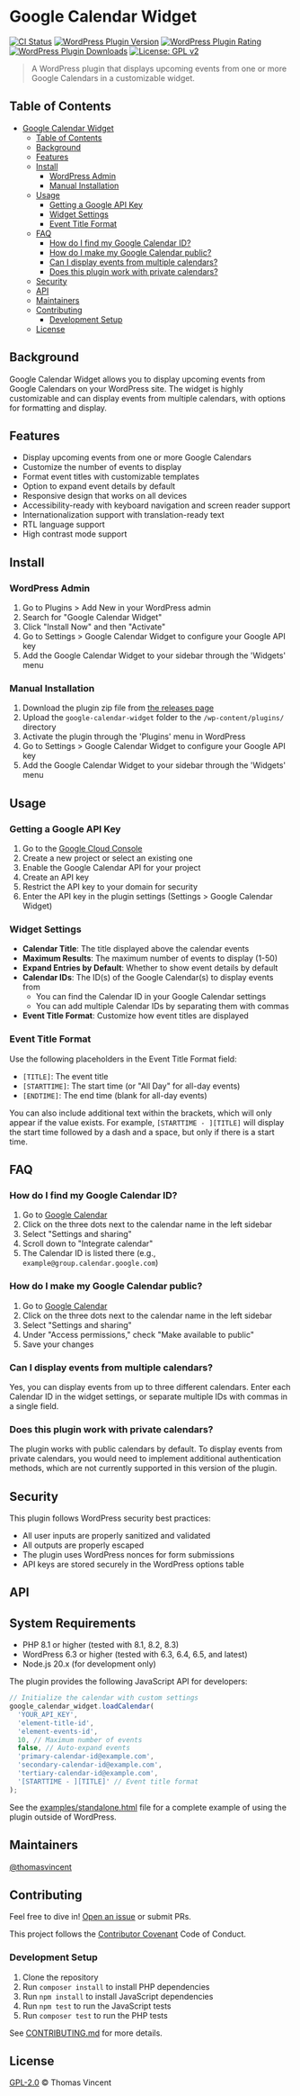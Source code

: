 # Google Calendar Widget

[![CI Status](https://github.com/thomasvincent/google-calendar-widget/workflows/CI/badge.svg)](https://github.com/thomasvincent/google-calendar-widget/actions)
[![WordPress Plugin Version](https://img.shields.io/wordpress/plugin/v/google-calendar-widget.svg)](https://wordpress.org/plugins/google-calendar-widget/)
[![WordPress Plugin Rating](https://img.shields.io/wordpress/plugin/rating/google-calendar-widget.svg)](https://wordpress.org/plugins/google-calendar-widget/)
[![WordPress Plugin Downloads](https://img.shields.io/wordpress/plugin/dt/google-calendar-widget.svg)](https://wordpress.org/plugins/google-calendar-widget/)
[![License: GPL v2](https://img.shields.io/badge/License-GPL%20v2-blue.svg)](https://www.gnu.org/licenses/old-licenses/gpl-2.0.en.html)

> A WordPress plugin that displays upcoming events from one or more Google Calendars in a customizable widget.

## Table of Contents

- [Google Calendar Widget](#google-calendar-widget)
  - [Table of Contents](#table-of-contents)
  - [Background](#background)
  - [Features](#features)
  - [Install](#install)
    - [WordPress Admin](#wordpress-admin)
    - [Manual Installation](#manual-installation)
  - [Usage](#usage)
    - [Getting a Google API Key](#getting-a-google-api-key)
    - [Widget Settings](#widget-settings)
    - [Event Title Format](#event-title-format)
  - [FAQ](#faq)
    - [How do I find my Google Calendar ID?](#how-do-i-find-my-google-calendar-id)
    - [How do I make my Google Calendar public?](#how-do-i-make-my-google-calendar-public)
    - [Can I display events from multiple calendars?](#can-i-display-events-from-multiple-calendars)
    - [Does this plugin work with private calendars?](#does-this-plugin-work-with-private-calendars)
  - [Security](#security)
  - [API](#api)
  - [Maintainers](#maintainers)
  - [Contributing](#contributing)
    - [Development Setup](#development-setup)
  - [License](#license)

## Background

Google Calendar Widget allows you to display upcoming events from Google Calendars on your WordPress site. The widget is highly customizable and can display events from multiple calendars, with options for formatting and display.

## Features

- Display upcoming events from one or more Google Calendars
- Customize the number of events to display
- Format event titles with customizable templates
- Option to expand event details by default
- Responsive design that works on all devices
- Accessibility-ready with keyboard navigation and screen reader support
- Internationalization support with translation-ready text
- RTL language support
- High contrast mode support

## Install

### WordPress Admin

1. Go to Plugins > Add New in your WordPress admin
2. Search for "Google Calendar Widget"
3. Click "Install Now" and then "Activate"
4. Go to Settings > Google Calendar Widget to configure your Google API key
5. Add the Google Calendar Widget to your sidebar through the 'Widgets' menu

### Manual Installation

1. Download the plugin zip file from [the releases page](https://github.com/thomasvincent/google-calendar-widget/releases)
2. Upload the `google-calendar-widget` folder to the `/wp-content/plugins/` directory
3. Activate the plugin through the 'Plugins' menu in WordPress
4. Go to Settings > Google Calendar Widget to configure your Google API key
5. Add the Google Calendar Widget to your sidebar through the 'Widgets' menu

## Usage

### Getting a Google API Key

1. Go to the [Google Cloud Console](https://console.developers.google.com/)
2. Create a new project or select an existing one
3. Enable the Google Calendar API for your project
4. Create an API key
5. Restrict the API key to your domain for security
6. Enter the API key in the plugin settings (Settings > Google Calendar Widget)

### Widget Settings

- **Calendar Title**: The title displayed above the calendar events
- **Maximum Results**: The maximum number of events to display (1-50)
- **Expand Entries by Default**: Whether to show event details by default
- **Calendar IDs**: The ID(s) of the Google Calendar(s) to display events from
  - You can find the Calendar ID in your Google Calendar settings
  - You can add multiple Calendar IDs by separating them with commas
- **Event Title Format**: Customize how event titles are displayed

### Event Title Format

Use the following placeholders in the Event Title Format field:

- `[TITLE]`: The event title
- `[STARTTIME]`: The start time (or "All Day" for all-day events)
- `[ENDTIME]`: The end time (blank for all-day events)

You can also include additional text within the brackets, which will only appear if the value exists. For example, `[STARTTIME - ][TITLE]` will display the start time followed by a dash and a space, but only if there is a start time.

## FAQ

### How do I find my Google Calendar ID?

1. Go to [Google Calendar](https://calendar.google.com/)
2. Click on the three dots next to the calendar name in the left sidebar
3. Select "Settings and sharing"
4. Scroll down to "Integrate calendar"
5. The Calendar ID is listed there (e.g., `example@group.calendar.google.com`)

### How do I make my Google Calendar public?

1. Go to [Google Calendar](https://calendar.google.com/)
2. Click on the three dots next to the calendar name in the left sidebar
3. Select "Settings and sharing"
4. Under "Access permissions," check "Make available to public"
5. Save your changes

### Can I display events from multiple calendars?

Yes, you can display events from up to three different calendars. Enter each Calendar ID in the widget settings, or separate multiple IDs with commas in a single field.

### Does this plugin work with private calendars?

The plugin works with public calendars by default. To display events from private calendars, you would need to implement additional authentication methods, which are not currently supported in this version of the plugin.

## Security

This plugin follows WordPress security best practices:

- All user inputs are properly sanitized and validated
- All outputs are properly escaped
- The plugin uses WordPress nonces for form submissions
- API keys are stored securely in the WordPress options table

## API

## System Requirements

- PHP 8.1 or higher (tested with 8.1, 8.2, 8.3)
- WordPress 6.3 or higher (tested with 6.3, 6.4, 6.5, and latest)
- Node.js 20.x (for development only)

The plugin provides the following JavaScript API for developers:

```javascript
// Initialize the calendar with custom settings
google_calendar_widget.loadCalendar(
  'YOUR_API_KEY',
  'element-title-id',
  'element-events-id',
  10, // Maximum number of events
  false, // Auto-expand events
  'primary-calendar-id@example.com',
  'secondary-calendar-id@example.com',
  'tertiary-calendar-id@example.com',
  '[STARTTIME - ][TITLE]' // Event title format
);
```

See the [examples/standalone.html](examples/standalone.html) file for a complete example of using the plugin outside of WordPress.

## Maintainers

[@thomasvincent](https://github.com/thomasvincent)

## Contributing

Feel free to dive in! [Open an issue](https://github.com/thomasvincent/google-calendar-widget/issues/new) or submit PRs.

This project follows the [Contributor Covenant](http://contributor-covenant.org/version/1/3/0/) Code of Conduct.

### Development Setup

1. Clone the repository
2. Run `composer install` to install PHP dependencies
3. Run `npm install` to install JavaScript dependencies
4. Run `npm test` to run the JavaScript tests
5. Run `composer test` to run the PHP tests

See [CONTRIBUTING.md](CONTRIBUTING.md) for more details.

## License

[GPL-2.0](LICENSE) © Thomas Vincent
